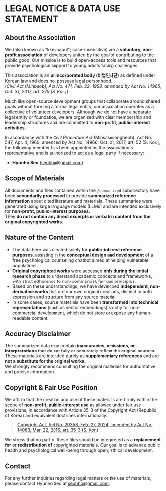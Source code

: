 # LEGAL NOTICE & DATA USE STATEMENT

## About the Association

We (also known as "kkeunapul"; case-insensitive) are a **voluntary, non-profit association** of developers united by the goal of contributing to the public good. Our mission is to build open-access tools and resources that provide psychological support to young adults facing challenges.

This association is an **unincorporated body (비법인사단)** as defined under Korean law and does not possess legal personhood.  
(*Civil Act [Minbeob], Act No. 471, Feb. 22, 1958, amended by Act No. 14965, Oct. 31, 2017, art. 275 (S. Kor.)*)

Much like open-source development groups that collaborate around shared goals without forming a formal legal entity, our association operates as a collective of volunteer developers. Although we do not have a separate legal entity or foundation, we are organized with clear membership and leadership structures and are committed to **non-profit, public-interest activities.**

In accordance with the *Civil Procedure Act* (Minsasosongbeob), Act No. 547, Apr. 4, 1960, amended by Act No. 14966, Oct. 31, 2017, art. 52 (S. Kor.), the following member has been appointed as the association's representative and is authorized to act as a legal party if necessary:

- **Hyunho Seo** ([seohho@gmail.com](mailto:seohho@gmail.com))

## Scope of Materials

All documents and files contained within the `/summarized` subdirectory have been **secondarily processed** to provide **summarized reference information** about cited literature and materials. These summaries were generated using large language models (LLMs) and are intended exclusively for **non-profit, public-interest purposes.**  
They **do not contain any direct excerpts or verbatim content from the original copyrighted works.**

## Nature of the Content

- The data here was created solely for **public-interest reference purposes**, assisting in the **conceptual design and development** of a free psychological counseling chatbot aimed at helping vulnerable populations.
- **Original copyrighted works** were accessed **only during the initial research phase** to understand academic concepts and frameworks, with strict adherence to non-commercial, fair use principles.
- Based on these understandings, we have developed **independent, non-derivative works** that are our own original creations, distinct in both expression and structure from any source material.
- In some cases, source materials have been **transformed into technical representations** (such as vector embeddings) strictly for non-commercial development, which do not store or expose any human-readable content.

## Accuracy Disclaimer

The summarized data may contain **inaccuracies, omissions, or interpretations** that do not fully or accurately reflect the original sources. These materials are intended purely as **supplementary references** and are **not a substitute for the original works.**  
We strongly recommend consulting the original materials for authoritative and precise information.

## Copyright & Fair Use Position

We affirm that the creation and use of these materials are firmly within the scope of **non-profit, public-interest use** as allowed under fair use provisions, in accordance with Article 35-3 of the Copyright Act (Republic of Korea) and equivalent doctrines internationally.

> [Copyright Act, Act No. 20358, Feb. 27, 2024, amended by Act No. 14083, Mar. 22, 2016, art. 35-3 (S. Kor.)](https://elaw.klri.re.kr/eng_service/jomunPrint.do?hseq=65951&cseq=2063077)

We stress that no part of these files should be interpreted as a **replacement for** or **redistribution of** copyrighted materials. Our goal is to advance public health and psychological well-being through open, ethical development.

## Contact

For any further inquiries regarding legal matters or the use of materials, please contact Hyunho Seo at [seohho@gmail.com](mailto:seohho@gmail.com).